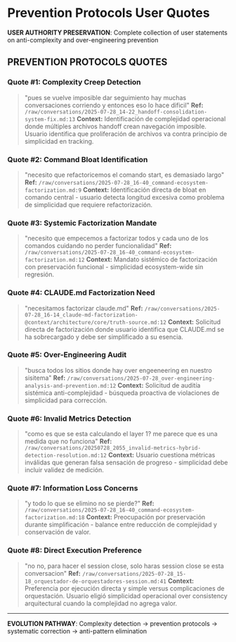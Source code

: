 # Prevention Protocols User Quotes

**USER AUTHORITY PRESERVATION**: Complete collection of user statements on anti-complexity and over-engineering prevention

## PREVENTION PROTOCOLS QUOTES

### Quote #1: Complexity Creep Detection
> "pues se vuelve imposible dar seguimiento hay muchas conversaciones corriendo y entonces eso lo hace dificil"
**Ref:** `/raw/conversations/2025-07-28_14-22_handoff-consolidation-system-fix.md:13`
**Context:** Identificación de complejidad operacional donde múltiples archivos handoff crean navegación imposible. Usuario identifica que proliferación de archivos va contra principio de simplicidad en tracking.

### Quote #2: Command Bloat Identification
> "necesito que refactoricemos el comando start, es demasiado largo"
**Ref:** `/raw/conversations/2025-07-28_16-40_command-ecosystem-factorization.md:9`
**Context:** Identificación directa de bloat en comando central - usuario detecta longitud excesiva como problema de simplicidad que requiere refactorización.

### Quote #3: Systemic Factorization Mandate
> "necesito que empecemos a factorizar todos y cada uno de los comandos cuidando no perder funcionalidad"
**Ref:** `/raw/conversations/2025-07-28_16-40_command-ecosystem-factorization.md:12`
**Context:** Mandato sistémico de factorización con preservación funcional - simplicidad ecosystem-wide sin regresión.

### Quote #4: CLAUDE.md Factorization Need
> "necesitamos factorizar claude.md"
**Ref:** `/raw/conversations/2025-07-28_16-14_claude-md-factorization-@context/architecture/core/truth-source.md:12`
**Context:** Solicitud directa de factorización donde usuario identifica que CLAUDE.md se ha sobrecargado y debe ser simplificado a su esencia.

### Quote #5: Over-Engineering Audit
> "busca todos los sitios donde hay over engeeneering en nuestro sisitema"
**Ref:** `/raw/conversations/2025-07-28_over-engineering-analysis-and-prevention.md:12`
**Context:** Solicitud de auditía sistémica anti-complejidad - búsqueda proactiva de violaciones de simplicidad para corrección.

### Quote #6: Invalid Metrics Detection
> "como es que se esta calculando el layer 1? me parece que es una medida que no funciona"
**Ref:** `/raw/conversations/20250728_2055_invalid-metrics-hybrid-detection-resolution.md:12`
**Context:** Usuario cuestiona métricas inválidas que generan falsa sensación de progreso - simplicidad debe incluir validez de medición.

### Quote #7: Information Loss Concerns
> "y todo lo que se elimino no se pierde?"
**Ref:** `/raw/conversations/2025-07-28_16-40_command-ecosystem-factorization.md:18`
**Context:** Preocupación por preservación durante simplificación - balance entre reducción de complejidad y conservación de valor.

### Quote #8: Direct Execution Preference
> "no no, para hacer el session close, solo haras session close se esta conversacion"
**Ref:** `/raw/conversations/2025-07-28_15-18_orquestador-de-orquestadores-session.md:41`
**Context:** Preferencia por ejecución directa y simple versus complicaciones de orquestación. Usuario eligió simplicidad operacional over consistency arquitectural cuando la complejidad no agrega valor.

---

**EVOLUTION PATHWAY**: Complexity detection → prevention protocols → systematic correction → anti-pattern elimination